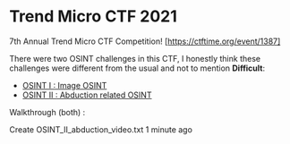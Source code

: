 # Trend Micro CTF 2021

7th Annual Trend Micro CTF Competition! [https://ctftime.org/event/1387]

There were two OSINT challenges in this CTF, I honestly think these challenges were different from the usual and not to mention **Difficult**:

* [OSINT I : Image OSINT](OSINT_I_400_Trackme_TrendMicro21.png)
* [OSINT II : Abduction related OSINT](OSINT_II_abduction_video.txt)

Walkthrough (both) : 


Create OSINT_II_abduction_video.txt
1 minute ago
